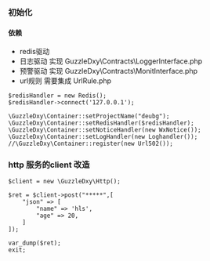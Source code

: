 
### 初始化 
#### 依赖
- redis驱动
- 日志驱动 实现 GuzzleDxy\Contracts\LoggerInterface.php
- 预警驱动 实现 GuzzleDxy\Contracts\MonitInterface.php
- url规则 需要集成 UrlRule.php
```
$redisHandler = new Redis();
$redisHandler->connect('127.0.0.1');

\GuzzleDxy\Container::setProjectName("deubg");
\GuzzleDxy\Container::setRedisHandler($redisHandler);
\GuzzleDxy\Container::setNoticeHandler(new WxNotice());
\GuzzleDxy\Container::setLogHandler(new Loghandler());
//\GuzzleDxy\Container::register(new Url502());
```


### http 服务的client 改造
```
$client = new \GuzzleDxy\Http();

$ret = $client->post("*****",[
    "json" => [
        "name" => 'hls',
        "age" => 20,
    ]
]);

var_dump($ret);
exit;
```